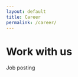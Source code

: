 ```yaml
---
layout: default
title: Career
permalink: /career/
---
```


**Work with us**
===================================

Job posting
